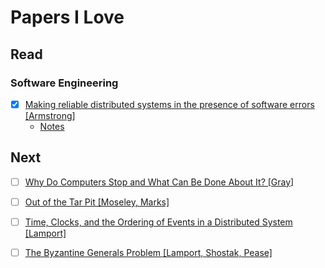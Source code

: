 # Papers I Love

## Read

### Software Engineering

- [x] [Making reliable distributed systems in the presence of software errors [Armstrong]](http://ftp.nsysu.edu.tw/FreeBSD/ports/distfiles/erlang/armstrong_thesis_2003.pdf)
  - [Notes](./notes/making-reliable-distributed-systems-in-presence-of-software-errors.md)

## Next

- [ ] [Why Do Computers Stop and What Can Be Done About It? [Gray]](http://www.hpl.hp.com/techreports/tandem/TR-85.7.pdf)
 
- [ ] [Out of the Tar Pit [Moseley, Marks]](http://shaffner.us/cs/papers/tarpit.pdf)

- [ ] [Time, Clocks, and the Ordering of Events in a Distributed System [Lamport]](http://amturing.acm.org/p558-lamport.pdf)
- [ ] [The Byzantine Generals Problem [Lamport, Shostak, Pease]](http://research.microsoft.com/en-us/um/people/lamport/pubs/byz.pdf)

